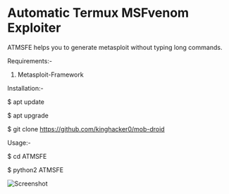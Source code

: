 # Automatic Termux MSFvenom Exploiter
ATMSFE helps you to generate metasploit without typing long commands.

Requirements:-

1. Metasploit-Framework

Installation:-

$ apt update

$ apt upgrade

$ git clone https://github.com/kinghacker0/mob-droid

Usage:-

$ cd ATMSFE

$ python2 ATMSFE

![Screenshot](https://i.postimg.cc/sjB0dThm/Screenshot-20200425-150903-Termux.jpg) 


